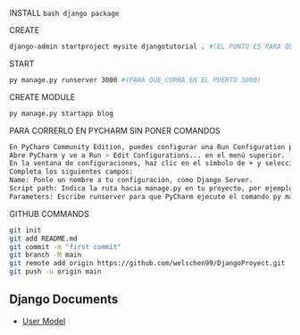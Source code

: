 INSTALL ```bash django package```

CREATE
```bash
django-admin startproject mysite djangotutorial . #(EL PUNTO ES PARA QUE LO CREE DENTRO DE LA CARPETA EN LA QUE ESTAMOS)
```

START
```bash
py manage.py runserver 3000 #(PARA QUE CORRA EN EL PUERTO 3000)
```

CREATE MODULE
```bash
py manage.py startapp blog
```

PARA CORRERLO EN PYCHARM SIN PONER COMANDOS
```bash
En PyCharm Community Edition, puedes configurar una Run Configuration para ejecutar tu proyecto Django. Sigue estos pasos:
Abre PyCharm y ve a Run > Edit Configurations... en el menú superior.
En la ventana de configuraciones, haz clic en el símbolo de + y selecciona Python para agregar una nueva configuración.
Completa los siguientes campos:
Name: Ponle un nombre a tu configuración, como Django Server.
Script path: Indica la ruta hacia manage.py en tu proyecto, por ejemplo: /ruta/al/proyecto/manage.py.
Parameters: Escribe runserver para que PyCharm ejecute el comando py manage.py runserver.
```

GITHUB COMMANDS
```bash
git init
git add README.md
git commit -m "first commit"
git branch -M main
git remote add origin https://github.com/welschen99/DjangoProyect.git
git push -u origin main
```

## Django Documents
 - [User Model](https://docs.djangoproject.com/en/2.2/ref/contrib/auth/)